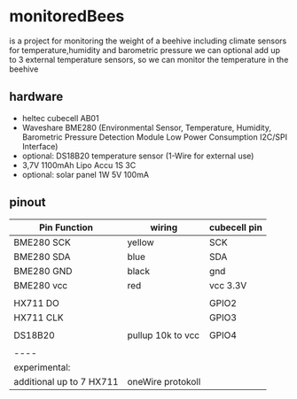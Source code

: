 # monitoredBees 
is a project for monitoring the weight of a beehive including climate sensors for temperature,humidity and barometric pressure 
we can optional add up to 3 external temperature sensors, so we can monitor the temperature in the beehive

## hardware
- heltec cubecell AB01 
- Waveshare BME280 (Environmental Sensor, Temperature, Humidity, Barometric Pressure Detection Module Low Power Consumption I2C/SPI Interface)
- optional:  DS18B20 temperature sensor (1-Wire for external use) 
- 3,7V 1100mAh Lipo Accu 1S 3C
- optional: solar panel 1W 5V 100mA

## pinout

|Pin Function |  wiring | cubecell pin |
|----|----|----|
|BME280 SCK | yellow | SCK |
|BME280 SDA | blue | SDA |
|BME280 GND | black | gnd |
|BME280 vcc | red | vcc 3.3V |
|    |    |    |
|HX711 DO|   |  GPIO2 |
|HX711 CLK|   |  GPIO3 |
|    |    |    |
| DS18B20 | pullup 10k to vcc | GPIO4 |
|    |    |    |
|----|
| experimental: |
|additional up to 7 HX711| oneWire protokoll| |

